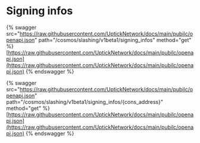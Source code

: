 # Signing infos

{% swagger src="https://raw.githubusercontent.com/UptickNetwork/docs/main/pubilc/openapi.json" path="/cosmos/slashing/v1beta1/signing_infos" method="get" %}
[https://raw.githubusercontent.com/UptickNetwork/docs/main/pubilc/openapi.json](https://raw.githubusercontent.com/UptickNetwork/docs/main/pubilc/openapi.json)
{% endswagger %}

{% swagger src="https://raw.githubusercontent.com/UptickNetwork/docs/main/pubilc/openapi.json" path="/cosmos/slashing/v1beta1/signing_infos/{cons_address}" method="get" %}
[https://raw.githubusercontent.com/UptickNetwork/docs/main/pubilc/openapi.json](https://raw.githubusercontent.com/UptickNetwork/docs/main/pubilc/openapi.json)
{% endswagger %}
